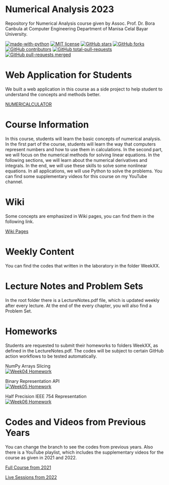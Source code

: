 # Numerical Analysis 2023
Repository for Numerical Analysis course given by Assoc. Prof. Dr. Bora Canbula at Computer Engineering Department of Manisa Celal Bayar University.

[![made-with-python](https://img.shields.io/badge/Made%20with-Python-1f425f.svg)](https://www.python.org/) [![MIT license](https://img.shields.io/badge/License-MIT-blue.svg)](https://lbesson.mit-license.org/) [![GitHub stars](https://badgen.net/github/stars/canbula/NumericalAnalysis/)](https://GitHub.com/canbula/NumericalAnalysis/stargazers/) [![GitHub forks](https://badgen.net/github/forks/canbula/NumericalAnalysis/)](https://GitHub.com/canbula/NumericalAnalysis/network/) [![GitHub contributors](https://img.shields.io/github/contributors/canbula/NumericalAnalysis.svg)](https://GitHub.com/canbula/NumericalAnalysis/graphs/contributors/) [![GitHub total-pull-requests](https://badgen.net/github/prs/canbula/NumericalAnalysis)](https://GitHub.com/canbula/NumericalAnalysis/pull/) [![GitHub pull-requests merged](https://badgen.net/github/merged-prs/canbula/NumericalAnalysis)](https://github.com/canbula/NumericalAnalysis/pulls?q=is%3Amerged)

# Web Application for Students
We built a web application in this course as a side project to help student to understand the concepts and methods better.

[NUMERICALCULATOR](https://numericalculator.canbula.com)

# Course Information
In this course, students will learn the basic concepts of numerical analysis. 
In the first part of the course, students will learn the way that computers represent numbers and how to use them in calculations. 
In the second part, we will focus on the numerical methods for solving linear equations. 
In the following sections, we will learn about the numerical derivatives and integrals. 
In the end, we will use these skills to solve some nonlinear equations. 
In all applications, we will use Python to solve the problems. 
You can find some supplementary videos for this course on my YouTube channel.

# Wiki
Some concepts are emphasized in Wiki pages, you can find them in the following link.

[Wiki Pages](https://github.com/canbula/NumericalAnalysis/wiki)

# Weekly Content
You can find the codes that written in the laboratory in the folder WeekXX.

# Lecture Notes and Problem Sets
In the root folder there is a LectureNotes.pdf file, which is updated weekly after every lecture. 
At the end of the every chapter, you will also find a Problem Set.

# Homeworks
Students are requested to submit their homeworks to folders WeekXX, as defined in the LectureNotes.pdf. 
The codes will be subject to certain GitHub action workflows to be tested automatically.

NumPy Arrays Slicing<br>[![Week04 Homework](https://github.com/canbula/NumericalAnalysis/actions/workflows/python-app-week-04.yml/badge.svg)](https://github.com/canbula/NumericalAnalysis/actions/workflows/python-app-week-04.yml)

Binary Representation API<br>[![Week05 Homework](https://github.com/canbula/NumericalAnalysis/actions/workflows/python-app-week-05.yml/badge.svg)](https://github.com/canbula/NumericalAnalysis/actions/workflows/python-app-week-05.yml)

Half Precision IEEE 754 Representation<br>[![Week06 Homework](https://github.com/canbula/NumericalAnalysis/actions/workflows/python-app-week-06.yml/badge.svg)](https://github.com/canbula/NumericalAnalysis/actions/workflows/python-app-week-06.yml)

# Codes and Videos from Previous Years
You can change the branch to see the codes from previous years. Also there is a YouTube playlist, 
which includes the supplementary videos for the course as given in 2021 and 2022.

[Full Course from 2021](https://youtube.com/playlist?list=PL30NBs02RsiVzlo8XXB-ox8EiJ09CDjJn&si=bsLRpWLx0qKhxFxM)

[Live Sessions from 2022](https://youtube.com/playlist?list=PL30NBs02RsiVfy95E4wZV0qQk2BvOpqYv&si=s5AqijK7Bspy5FNp)
